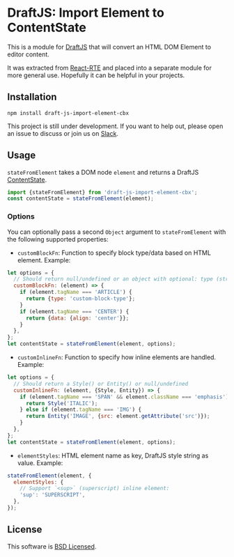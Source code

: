 # DraftJS: Import Element to ContentState

This is a module for [DraftJS](https://github.com/facebook/draft-js) that will convert an HTML DOM Element to editor content.

It was extracted from [React-RTE](https://react-rte.org) and placed into a separate module for more general use. Hopefully it can be helpful in your projects.

## Installation

    npm install draft-js-import-element-cbx

This project is still under development. If you want to help out, please open an issue to discuss or join us on [Slack](https://draftjs.slack.com/).

## Usage

`stateFromElement` takes a DOM node `element` and returns a DraftJS [ContentState](https://facebook.github.io/draft-js/docs/api-reference-content-state.html).

```js
import {stateFromElement} from 'draft-js-import-element-cbx';
const contentState = stateFromElement(element);
```

### Options

You can optionally pass a second `Object` argument to `stateFromElement` with the following supported properties:

- `customBlockFn`: Function to specify block type/data based on HTML element. Example:
```js
let options = {
  // Should return null/undefined or an object with optional: type (string); data (plain object)
  customBlockFn: (element) => {
    if (element.tagName === 'ARTICLE') {
      return {type: 'custom-block-type'};
    }
    if (element.tagName === 'CENTER') {
      return {data: {align: 'center'}};
    }
  },
};
let contentState = stateFromElement(element, options);
```

- `customInlineFn`: Function to specify how inline elements are handled. Example:

```js
let options = {
  // Should return a Style() or Entity() or null/undefined
  customInlineFn: (element, {Style, Entity}) => {
    if (element.tagName === 'SPAN' && element.className === 'emphasis') {
      return Style('ITALIC');
    } else if (element.tagName === 'IMG') {
      return Entity('IMAGE', {src: element.getAttribute('src')});
    }
  },
};
let contentState = stateFromElement(element, options);
```

- `elementStyles`: HTML element name as key, DraftJS style string as value. Example:
```js
stateFromElement(element, {
  elementStyles: {
    // Support `<sup>` (superscript) inline element:
    'sup': 'SUPERSCRIPT',
  },
});
```

## License

This software is [BSD Licensed](/LICENSE).
